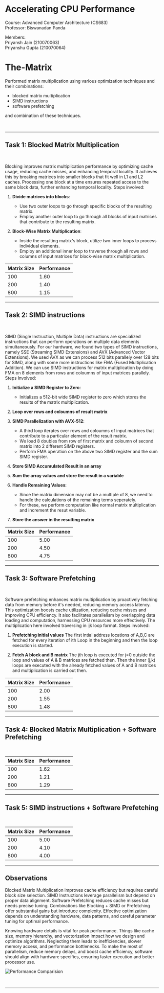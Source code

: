 # Accelerating CPU Performance

Course: Advanced Computer Architecture (CS683) <br> 
Professor: Biswanadan Panda <br>

Members: <br>
Priyansh Jain (210070063) <br>
Priyanshu Gupta (210070064)

# The-Matrix

Performed matrix multiplication using various optimization techniques and their combinations:
- blocked matrix multiplication
- SIMD instructions
- software prefetching

and combination of these techniques.

<br>

---
## Task 1: Blocked Matrix Multiplication

<br>

Blocking improves matrix multiplication performance by optimizing cache usage, reducing cache misses, and enhancing temporal locality. It achieves this by breaking matrices into smaller blocks that fit well in L1 and L2 caches. Processing one block at a time ensures repeated access to the same block data, further enhancing temporal locality. Steps involved:

1. **Divide matrices into blocks**:
   - Use two outer loops to go through specific blocks of the resulting matrix.
   - Employ another outer loop to go through all blocks of input matrices that contribute to the resulting matrix.

2. **Block-Wise Matrix Multiplication**:
   - Inside the resulting matrix's block, utilize two inner loops to process individual elements.
   - Employ an additional inner loop to traverse through all rows and columns of input matrices for block-wise matrix multiplication.

| Matrix Size | Performance | 
|-------------|-------------|
| 100         |    1.60     | 
| 200         |    1.40     | 
| 800         |    1.15     |

---
## Task 2: SIMD instructions

<br>

SIMD (Single Instruction, Multiple Data) instructions are specialized instructions that can perform operations on multiple data elements simultaneously. For our hardware, we found two types of SIMD instructions, namely SSE (Streaming SIMD Extensions) and AVX (Advanced Vector Extensions). We used AVX as we can process 512 bits parallely over 128 bits for SIMD, along with some more instructions like FMA (Fused Multiplication Addition). We can use SIMD instructions for matrix multiplication by doing FMA on 8 elements from rows and coloumns of input matrices parallely. Steps Involved:

1. **Initialize a SIMD Register to Zero**:
   - Initializes a 512-bit wide SIMD register to zero which stores the results of the matrix multiplication.
     
2. **Loop over rows and coloumns of result matrix**

3. **SIMD Parallelization with AVX-512**:
   - A third loop iterates over rows and coloumns of input matrices that contribute to a particular element of the result matrix.
   - We load 8 doubles from row of first matrix and coloumn of second matrix into 2 different SIMD registers.
   - Perform FMA operation on the above two SIMD register and the sum SIMD register.

4. **Store SIMD Accumulated Result in an array**

5. **Sum the array values and store the result in a variable**

6. **Handle Remaining Values**:
   - Since the matrix dimension may not be a multiple of 8, we need to handle the calculations of the remaining terms seperately.
   - For these, we perform computation like normal matrix multiplication and increment the resut variable.
     
7. **Store the answer in the resulting matrix**

| Matrix Size | Performance | 
|-------------|-------------|
| 100         |     5.00    | 
| 200         |     4.50    | 
| 800         |     4.75    |

---
## Task 3: Software Prefetching

<br>

Software prefetching enhances matrix multiplication by proactively fetching data from memory before it's needed, reducing memory access latency. This optimization boosts cache utilization, reducing cache misses and improving CPU efficiency. It also facilitates parallelism by overlapping data loading and computation, harnessing CPU resources more effectively. The multiplication here involved traversing in ijk loop format.
Steps involved:

1. **Prefetching initial values**
   The first intial address locations of A,B,C are fetched for every iteration of ith Loop in the beginning and then the loop execution is started.

2. **Fetch A block and B matrix**
   The jth loop is executed for j=0 outside the loop and values of A & B matrices are fetched then. Then the inner (j,k) loops are executed with the already fetched values of A and B matrices and multiplication is carried out then.

| Matrix Size | Performance | 
|-------------|-------------|
| 100         |     2.00    | 
| 200         |     1.55    | 
| 800         |     1.48    |

---
## Task 4: Blocked Matrix Multiplication + Software Prefetching

<br>

| Matrix Size | Performance | 
|-------------|-------------|
| 100         |    1.62     | 
| 200         |    1.21     | 
| 800         |    1.29     |

---
## Task 5: SIMD instructions + Software Prefetching

<br>

| Matrix Size | Performance | 
|-------------|-------------|
| 100         |    5.00     | 
| 200         |    4.10     | 
| 800         |    4.00     |

---
## Observations

Blocked Matrix Multiplication improves cache efficiency but requires careful block size selection. SIMD Instructions leverage parallelism but depend on proper data alignment. Software Prefetching reduces cache misses but needs precise tuning. Combinations like Blocking + SIMD or Prefetching offer substantial gains but introduce complexity. Effective optimization depends on understanding hardware, data patterns, and careful parameter tuning for optimal performance.

Knowing hardware details is vital for peak performance. Things like cache size, memory hierarchy, and vectorization impact how we design and optimize algorithms. Neglecting them leads to inefficiencies, slower memory access, and performance bottlenecks. To make the most of parallelism, reduce memory delays, and boost cache efficiency, software should align with hardware specifics, ensuring faster execution and better processor use.

![Performance Comparision](https://github.com/cs683-iitb-autumn-2023/pa1-the-matrix-paradox_bits/blob/master/image.png)

<br>

---
<!-- All the best! :smile: -->
